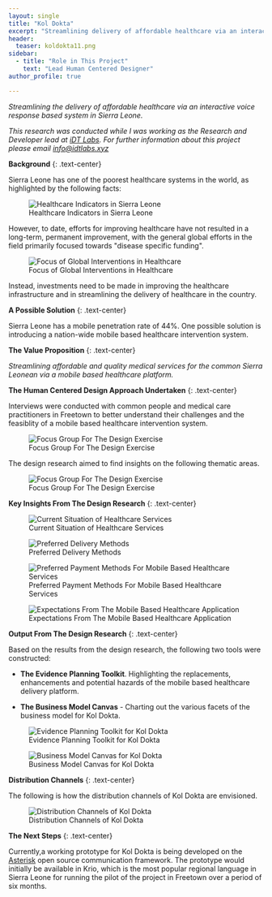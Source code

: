 ```yaml
---
layout: single
title: "Kol Dokta"
excerpt: "Streamlining delivery of affordable healthcare via an interactive voice response based system in Sierra Leone."
header:
  teaser: koldokta11.png
sidebar:
  - title: "Role in This Project"
    text: "Lead Human Centered Designer" 
author_profile: true

---
```

*Streamlining the delivery of affordable healthcare via an interactive voice response based system in Sierra Leone.*

*This research was conducted while I was working as the Research and Developer lead at [iDT Labs](https://idtlabs.xyz). For further 
information about this project please email info@idtlabs.xyz*

**Background**
{: .text-center}

Sierra Leone has one of the poorest healthcare systems in the world, as highlighted by the following facts:

<figure>
  <img src="/images/koldokta1.png" alt="Healthcare Indicators in Sierra Leone">
  <figcaption>Healthcare Indicators in Sierra Leone</figcaption>
</figure> 

However, to date, efforts for improving healthcare have not resulted in 
a long-term, permanent improvement, with the general global efforts in the field
primarily focused towards "disease specific funding". 

<figure>
  <img src="/images/koldokta2.png" alt="Focus of Global Interventions in Healthcare">
  <figcaption>Focus of Global Interventions in Healthcare</figcaption>
</figure> 

Instead, investments need to be made in improving the healthcare infrastructure 
and in streamlining the delivery of healthcare in the country.  

**A Possible Solution**
{: .text-center} 

Sierra Leone has a mobile penetration rate of 44%. One possible solution is 
introducing a nation-wide mobile based healthcare intervention system. 

**The Value Proposition**
{: .text-center}   

*Streamlining affordable and quality medical services for the common Sierra 
Leonean via a mobile based healthcare platform.* 

**The Human Centered Design Approach Undertaken**
{: .text-center}   

Interviews were conducted with common people and medical care practitioners in
Freetown to better understand their challenges and the feasiblity of a mobile
based healthcare intervention system. 

<figure>
  <img src="/images/koldokta3.png" alt="Focus Group For The Design Exercise">
  <figcaption>Focus Group For The Design Exercise</figcaption>
</figure>  

The design research aimed to find insights on the following thematic areas. 

<figure>
  <img src="/images/koldokta4.png" alt="Focus Group For The Design Exercise">
  <figcaption>Focus Group For The Design Exercise</figcaption>
</figure>  


**Key Insights From The Design Research**
{: .text-center}    

<figure>
  <img src="/images/koldokta5.png" alt="Current Situation of Healthcare Services">
  <figcaption>Current Situation of Healthcare Services</figcaption>
</figure>  

<figure>
  <img src="/images/koldokta6.png" alt="Preferred Delivery Methods">
  <figcaption>Preferred Delivery Methods</figcaption>
</figure>   

<figure>
  <img src="/images/koldokta7.png" alt="Preferred Payment Methods For Mobile Based Healthcare Services">
  <figcaption>Preferred Payment Methods For Mobile Based Healthcare Services</figcaption>
</figure>   

<figure>
  <img src="/images/koldokta8.png" alt="Expectations From The Mobile Based Healthcare Application">
  <figcaption>Expectations From The Mobile Based Healthcare Application</figcaption>
</figure>   

**Output From The Design Research**
{: .text-center}    

Based on the results from the design research, the following two tools were constructed:

* **The Evidence Planning Toolkit**. Highlighting the replacements, enhancements and potential hazards of
the mobile based healthcare delivery platform. 

* **The Business Model Canvas** - Charting out the various facets of the business model for Kol Dokta.

<figure>
  <img src="/images/koldokta9.png" alt="Evidence Planning Toolkit for Kol Dokta">
  <figcaption>Evidence Planning Toolkit for Kol Dokta</figcaption>
</figure>    

<figure>
  <img src="/images/koldokta10.png" alt="Business Model Canvas for Kol Dokta">
  <figcaption>Business Model Canvas for Kol Dokta</figcaption>
</figure>   

**Distribution Channels**
{: .text-center}   

The following is how the distribution channels of Kol Dokta are envisioned.

<figure>
  <img src="/images/koldokta11.png" alt="Distribution Channels of Kol Dokta">
  <figcaption>Distribution Channels of Kol Dokta</figcaption>
</figure>    

**The Next Steps**
{: .text-center}    

Currently,a working prototype for Kol Dokta is being developed on the [Asterisk](http://www.asterisk.org/) 
open source communication framework. The prototype would initially be available
in Krio, which is the most popular regional language in Sierra Leone for running
the pilot of the project in Freetown over a period of six months. 